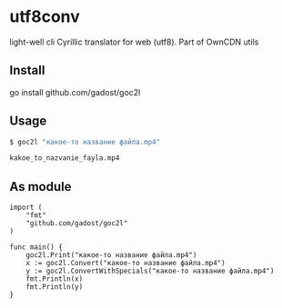 # utf8conv

light-well cli Cyrillic translator for web (utf8). Part of OwnCDN utils


## Install

go install github.com/gadost/goc2l

## Usage

```bash
$ goc2l "какое-то название файла.mp4"

kakoe_to_nazvanie_fayla.mp4
```

## As module

```golang
import (
    "fmt"
    "github.com/gadost/goc2l"
)

func main() {
    goc2l.Print("какое-то название файла.mp4")
    x := goc2l.Convert("какое-то название файла.mp4")
    y := goc2l.ConvertWithSpecials("какое-то название файла.mp4")
    fmt.Println(x)
    fmt.Println(y)
}
```
